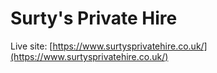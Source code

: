 # Surty's Private Hire

Live site: [https://www.surtysprivatehire.co.uk/](https://www.surtysprivatehire.co.uk/)